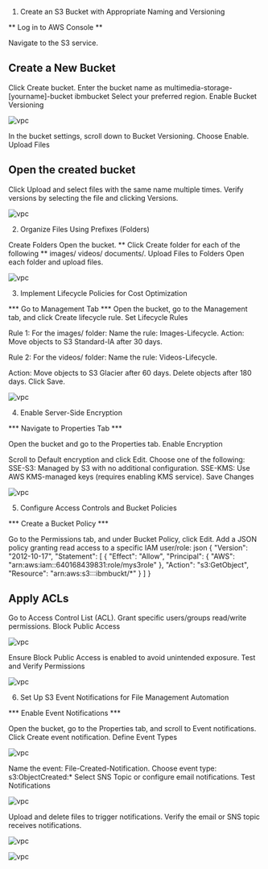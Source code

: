 1. Create an S3 Bucket with Appropriate Naming and Versioning

** Log in to AWS Console **

Navigate to the S3 service.

## Create a New Bucket ##
Click Create bucket.
Enter the bucket name as multimedia-storage-[yourname]-bucket ibmbucket
Select your preferred region.
Enable Bucket Versioning

![vpc](../images/1_s3bucket.png)

In the bucket settings, scroll down to Bucket Versioning.
Choose Enable.
Upload Files
## Open the created bucket ##
Click Upload and select files with the same name multiple times.
Verify versions by selecting the file and clicking Versions.

![vpc](../images/3_s3buckt.png)

2. Organize Files Using Prefixes (Folders)

Create Folders 
Open the bucket.
** Click Create folder for each of the following **
images/
videos/
documents/.
Upload Files to Folders
Open each folder and upload files.

![vpc](../images/4_s3buckt.png)

3. Implement Lifecycle Policies for Cost Optimization

*** Go to Management Tab ***
Open the bucket, go to the Management tab, and click Create lifecycle rule.
Set Lifecycle Rules

Rule 1: For the images/ folder:
Name the rule: Images-Lifecycle.
Action: Move objects to S3 Standard-IA after 30 days.

Rule 2: For the videos/ folder:
Name the rule: Videos-Lifecycle.

Action:
Move objects to S3 Glacier after 60 days.
Delete objects after 180 days.
Click Save.

![vpc](../images/5_s3buckt.png)

4. Enable Server-Side Encryption

*** Navigate to Properties Tab ***

Open the bucket and go to the Properties tab.
Enable Encryption

Scroll to Default encryption and click Edit.
Choose one of the following:
SSE-S3: Managed by S3 with no additional configuration.
SSE-KMS: Use AWS KMS-managed keys (requires enabling KMS service).
Save Changes

![vpc](../images/6_s3buckt.png)


5. Configure Access Controls and Bucket Policies

*** Create a Bucket Policy ***

Go to the Permissions tab, and under Bucket Policy, click Edit.
Add a JSON policy granting read access to a specific IAM user/role:
json
{
    "Version": "2012-10-17",
    "Statement": [
        {
            "Effect": "Allow",
            "Principal": {
                "AWS": "arn:aws:iam::640168439831:role/mys3role"
            },
            "Action": "s3:GetObject",
            "Resource": "arn:aws:s3:::ibmbuckt/*"
        }
    ]
}

## Apply ACLs ##

Go to Access Control List (ACL).
Grant specific users/groups read/write permissions.
Block Public Access

![vpc](../images/7_s3buckt.png)

Ensure Block Public Access is enabled to avoid unintended exposure.
Test and Verify Permissions

![vpc](../images/8_s3buckt.png)


6. Set Up S3 Event Notifications for File Management Automation

*** Enable Event Notifications ***

Open the bucket, go to the Properties tab, and scroll to Event notifications.
Click Create event notification.
Define Event Types

![vpc](../images/10_s3buckt.png)

Name the event: File-Created-Notification.
Choose event type: s3:ObjectCreated:*
Select SNS Topic or configure email notifications.
Test Notifications

![vpc](../images/9_s3buckt.png)

Upload and delete files to trigger notifications.
Verify the email or SNS topic receives notifications.

![vpc](../images/11_s3buckt.png)

![vpc](../images/12_s3buckt.png)
